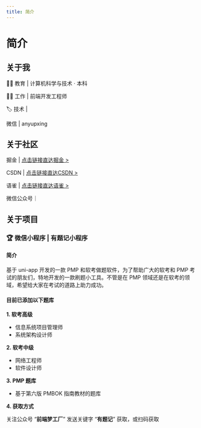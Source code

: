 ```yaml
---
title: 简介
---
```


# 简介

## 关于我

👨‍🎓 教育 | 计算机科学与技术 · 本科

👨‍💻 工作 | 前端开发工程师

🏷️ 技术 | <Badge type="tip" text="Vue.js" /> <Badge type="tip" text="Angular.js" /> <Badge type="tip" text="JavaScript" /> <Badge type="tip" text="uni-app" />

<CustomIcon name="weixin" size="20px" color="#00b066" /> 微信 | anyupxing

## 关于社区

<p><CustomIcon name="juejin" size="19px" color="#0077f7" />  掘金 |  <a href="https://juejin.cn/user/4230576472589976/posts" target="_blank">点击链接直达掘金 ></a></p>

<p><CustomIcon name="csdn" size="20px" color="#ff4b30" /> CSDN |  <a href="https://blog.csdn.net/qq_24956515" target="_blank">点击链接直达CSDN ></a></p>

<p><CustomIcon name="yuque" size="20px" color="#00b066" /> 语雀 |  <a href="https://www.yuque.com/anyup" target="_blank">点击链接直达语雀 ></a></p>

<p><CustomIcon name="weixinpublic" size="22px" color="#00b066" /> 微信公众号｜ 
    <el-popover placement="top-start" title="扫码关注：前端梦工厂" :width="200" trigger="hover">
        <img src="/anyup/images/qr_wx_public.jpg" alt="" srcset="" />
        <template #reference>
            <a href="javascript:;">前端梦工厂 ></a>
        </template>
    </el-popover>
</p>

<!-- ![image.png](https://cdn.nlark.com/yuque/0/2024/png/756043/1711511212734-584243f5-cdef-4f0d-8758-392b2b743b87.png?x-oss-process=image%2Fformat%2Cwebp) -->

<!-- ![image.png](/anyup/images/qr_personal_wx_group.png) -->

## 关于项目

### 🏆 微信小程序 | 有题记小程序

####  简介

基于 uni-app 开发的一款 PMP 和软考做题软件，为了帮助广大的软考和 PMP 考试的朋友们，特地开发的一款刷题小工具。不管是在 PMP 领域还是在软考的领域，希望给大家在考试的道路上助力成功。

#### 目前已添加以下题库

**1. 软考高级**

- 信息系统项目管理师
- 系统架构设计师

**2. 软考中级**

- 网络工程师
- 软件设计师

**3. PMP 题库**

- 基于第六版 PMBOK 指南教材的题库

**4. 获取方式**

<p>
关注公众号 “<strong>前端梦工厂</strong>” 发送关键字 “<strong>有题记</strong>” 获取，或扫码获取
    <el-popover placement="top-start" title="扫码关注：前端梦工厂" :width="200" trigger="click">
        <img src="/anyup/images/qr_wx_public.jpg" alt="" srcset="" />
        <template #reference>
            <a href="javascript:;">(点击扫码)</a>
        </template>
    </el-popover>
</p>
